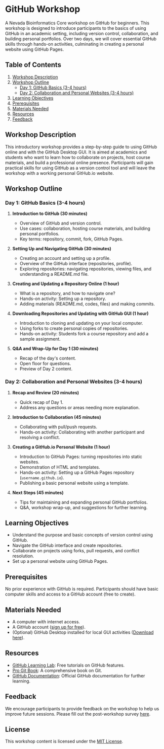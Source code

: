# GitHub Workshop

A Nevada Bioinformatics Core workshop on GitHub for beginners. This workshop is designed to introduce participants to the basics of using GitHub in an academic setting, including version control, collaboration, and building personal portfolios. Over two days, we will cover essential GitHub skills through hands-on activities, culminating in creating a personal website using GitHub Pages.

## Table of Contents
1. [Workshop Description](#workshop-description)
2. [Workshop Outline](#workshop-outline)
   - [Day 1: GitHub Basics (3-4 hours)](#day-1-github-basics-3-4-hours)
   - [Day 2: Collaboration and Personal Websites (3-4 hours)](#day-2-collaboration-and-personal-websites-3-4-hours)
3. [Learning Objectives](#learning-objectives)
4. [Prerequisites](#prerequisites)
5. [Materials Needed](#materials-needed)
6. [Resources](#resources)
7. [Feedback](#feedback)


## Workshop Description

This introductory workshop provides a step-by-step guide to using GitHub online and with the GitHub Desktop GUI. It is aimed at academics and students who want to learn how to collaborate on projects, host course materials, and build a professional online presence. Participants will gain practical skills for using GitHub as a version control tool and will leave the workshop with a working personal GitHub.io website.

## Workshop Outline

### Day 1: GitHub Basics (3-4 hours)
1. **Introduction to GitHub (30 minutes)**
   - Overview of GitHub and version control.
   - Use cases: collaboration, hosting course materials, and building personal portfolios.
   - Key terms: repository, commit, fork, GitHub Pages.

2. **Setting Up and Navigating GitHub (30 minutes)**
   - Creating an account and setting up a profile.
   - Overview of the GitHub interface (repositories, profile).
   - Exploring repositories: navigating repositories, viewing files, and understanding a README.md file.

3. **Creating and Updating a Repository Online (1 hour)**
   - What is a repository, and how to navigate one?
   - Hands-on activity: Setting up a repository.
   - Adding materials (README.md, codes, files) and making commits.

4. **Downloading Repositories and Updating with GitHub GUI (1 hour)**
   - Introduction to cloning and updating on your local computer.
   - Using forks to create personal copies of repositories.
   - Hands-on activity: Students fork a course repository and add a sample assignment.

5. **Q&A and Wrap-Up for Day 1 (30 minutes)**
   - Recap of the day's content.
   - Open floor for questions.
   - Preview of Day 2 content.

### Day 2: Collaboration and Personal Websites (3-4 hours)
1. **Recap and Review (20 minutes)**
   - Quick recap of Day 1.
   - Address any questions or areas needing more explanation.

2. **Introduction to Collaboration (45 minutes)**
   - Collaborating with pull/push requests.
   - Hands-on activity: Collaborating with another participant and resolving a conflict.

3. **Creating a GitHub.io Personal Website (1 hour)**
   - Introduction to GitHub Pages: turning repositories into static websites.
   - Demonstration of HTML and templates.
   - Hands-on activity: Setting up a GitHub Pages repository (`username.github.io`).
   - Publishing a basic personal website using a template.

4. **Next Steps (45 minutes)**
   - Tips for maintaining and expanding personal GitHub portfolios.
   - Q&A, workshop wrap-up, and suggestions for further learning.

## Learning Objectives
- Understand the purpose and basic concepts of version control using GitHub.
- Navigate the GitHub interface and create repositories.
- Collaborate on projects using forks, pull requests, and conflict resolution.
- Set up a personal website using GitHub Pages.

## Prerequisites
No prior experience with GitHub is required. Participants should have basic computer skills and access to a GitHub account (free to create).

## Materials Needed
- A computer with internet access.
- A GitHub account ([sign up for free](https://github.com/)).
- (Optional) GitHub Desktop installed for local GUI activities ([Download here](https://desktop.github.com/)).

## Resources
- [GitHub Learning Lab](https://lab.github.com/): Free tutorials on GitHub features.
- [Pro Git Book](https://git-scm.com/book/en/v2): A comprehensive book on Git.
- [GitHub Documentation](https://docs.github.com/): Official GitHub documentation for further learning.

## Feedback
We encourage participants to provide feedback on the workshop to help us improve future sessions. Please fill out the post-workshop survey [here](#).

## License
This workshop content is licensed under the [MIT License](LICENSE).
